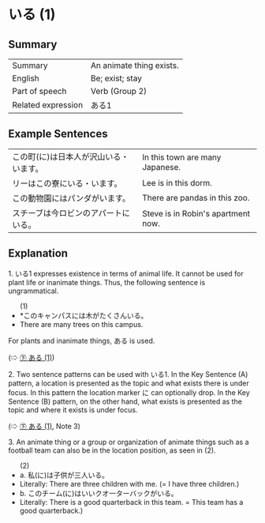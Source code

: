 # いる (1)

## Summary

<table><tr>   <td>Summary</td>   <td>An animate thing exists.</td></tr><tr>   <td>English</td>   <td>Be; exist; stay</td></tr><tr>   <td>Part of speech</td>   <td>Verb (Group 2)</td></tr><tr>   <td>Related expression</td>   <td>ある1</td></tr></table>

## Example Sentences

<table><tr>   <td>この町(に)は日本人が沢山いる・います。</td>   <td>In this town are many Japanese.</td></tr><tr>   <td>リーはこの寮にいる・います。</td>   <td>Lee is in this dorm.</td></tr><tr>   <td>この動物園にはパンダがいます。</td>   <td>There are pandas in this zoo.</td></tr><tr>   <td>スチーブは今ロビンのアパートにいる。</td>   <td>Steve is in Robin's apartment now.</td></tr></table>

## Explanation

<p>1. <span class="cloze">いる1</span> expresses existence in terms of animal life. It cannot be used for plant life or inanimate things. Thus, the following sentence is ungrammatical.</p>  <ul>(1)  <li>*このキャンパスには木がたくさん<span class="cloze">いる</span>。</li> <li>There are many trees on this campus.</li> </ul> <p>For plants and inanimate things, ある is used.</p>   <p>(⇨ <a href="#㊦ ある (1)">㊦ ある (1)</a>)</p>  <p>2. Two sentence patterns can be used with <span class="cloze">いる1</span>. In the Key Sentence (A) pattern, a location is presented as the topic and what exists there is under focus. In this pattern the location marker に can optionally drop. In the Key Sentence (B) pattern, on the other hand, what exists is presented as the topic and where it exists is under focus.</p> <p>(⇨ <a href="#㊦ ある (1)">㊦ ある (1)</a>, Note 3)</p>  <p>3. An animate thing or a group or organization of animate things such as a football team can also be in the location position, as seen in (2).</p>  <ul>(2)  <li>a. 私(に)は子供が三人<span class="cloze">いる</span>。</li> <li>Literally: There are three children with me. (= I have three children.)</li> <div class="divide"></div> <li>b. このチーム(に)はいいクオ一ターバックが<span class="cloze">いる</span>。</li> <li>Literally: There is a good quarterback in this team. = This team has a good quarterback.)</li> </ul>

